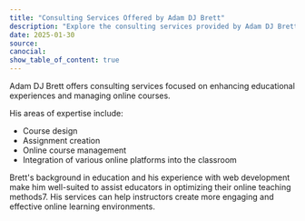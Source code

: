 ```yaml
---
title: "Consulting Services Offered by Adam DJ Brett"
description: "Explore the consulting services provided by Adam DJ Brett in the areas of education and online course management."
date: 2025-01-30
source: 
canocial: 
show_table_of_content: true
---
```

Adam DJ Brett offers consulting services focused on enhancing educational experiences and managing online courses. 

His areas of expertise include:

+ Course design
+ Assignment creation
+ Online course management
+ Integration of various online platforms into the classroom

Brett's background in education and his experience with web development make him well-suited to assist educators in optimizing their online teaching methods7. His services can help instructors create more engaging and effective online learning environments.

